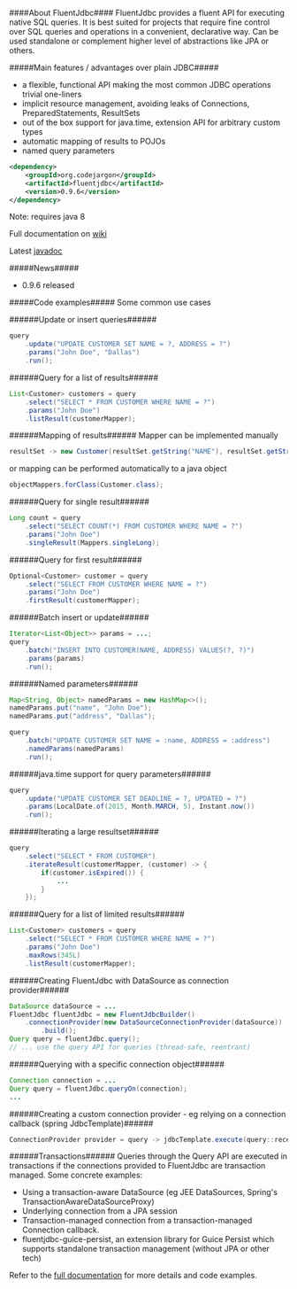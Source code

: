 ####About FluentJdbc####
FluentJdbc provides a fluent API for executing native SQL queries. It is best suited for projects that
require fine control over SQL queries and operations in a convenient, declarative way. Can be used
standalone or complement higher level of abstractions like JPA or others.

#####Main features / advantages over plain JDBC#####
- a flexible, functional API making the most common JDBC operations trivial one-liners
- implicit resource management, avoiding leaks of Connections, PreparedStatements, ResultSets
- out of the box support for java.time, extension API for arbitrary custom types
- automatic mapping of results to POJOs
- named query parameters

```xml
<dependency>
    <groupId>org.codejargon</groupId>
    <artifactId>fluentjdbc</artifactId>
    <version>0.9.6</version>
</dependency>
```
Note: requires java 8

Full documentation on [wiki](https://github.com/zsoltherpai/fluent-jdbc/wiki/Motivation)

Latest [javadoc](https://github.com/zsoltherpai/fluent-jdbc/wiki/Javadoc)

#####News#####
* 0.9.6 released

#####Code examples#####
Some common use cases

######Update or insert queries######
```java
query
	.update("UPDATE CUSTOMER SET NAME = ?, ADDRESS = ?")
	.params("John Doe", "Dallas")
	.run();
```
######Query for a list of results######
```java
List<Customer> customers = query
	.select("SELECT * FROM CUSTOMER WHERE NAME = ?")
	.params("John Doe")
	.listResult(customerMapper);
```
######Mapping of results######
Mapper<Customer> can be implemented manually
```java
resultSet -> new Customer(resultSet.getString("NAME"), resultSet.getString("ADDRESS"));
```
or mapping can be performed automatically to a java object
```java
objectMappers.forClass(Customer.class);
```
######Query for single result######
```java
Long count = query
	.select("SELECT COUNT(*) FROM CUSTOMER WHERE NAME = ?")
	.params("John Doe")
	.singleResult(Mappers.singleLong);
```
######Query for first result######
```java
Optional<Customer> customer = query
	.select("SELECT FROM CUSTOMER WHERE NAME = ?")
	.params("John Doe")
	.firstResult(customerMapper);
```

######Batch insert or update######
```java
Iterator<List<Object>> params = ...;
query
	.batch("INSERT INTO CUSTOMER(NAME, ADDRESS) VALUES(?, ?)")
	.params(params)
	.run();
```
######Named parameters######
```java
Map<String, Object> namedParams = new HashMap<>();
namedParams.put("name", "John Doe");
namedParams.put("address", "Dallas");

query
	.batch("UPDATE CUSTOMER SET NAME = :name, ADDRESS = :address")
	.namedParams(namedParams)
	.run();
```

######java.time support for query parameters######
```java
query
	.update("UPDATE CUSTOMER SET DEADLINE = ?, UPDATED = ?")
	.params(LocalDate.of(2015, Month.MARCH, 5), Instant.now())
	.run();
```
######Iterating a large resultset######
```java
query
	.select("SELECT * FROM CUSTOMER")
	.iterateResult(customerMapper, (customer) -> {
		if(customer.isExpired()) {
			...
		}
	});
```
######Query for a list of limited results######
```java
List<Customer> customers = query
	.select("SELECT * FROM CUSTOMER WHERE NAME = ?")
	.params("John Doe")
	.maxRows(345L)
	.listResult(customerMapper);
```

######Creating FluentJdbc with DataSource as connection provider######
```java
DataSource dataSource = ...
FluentJdbc fluentJdbc = new FluentJdbcBuilder()
	.connectionProvider(new DataSourceConnectionProvider(dataSource))
        .build();
Query query = fluentJdbc.query();
// ... use the query API for queries (thread-safe, reentrant)
```
######Querying with a specific connection object######
```java
Connection connection = ...
Query query = fluentJdbc.queryOn(connection);
...
```
######Creating a custom connection provider - eg relying on a connection callback (spring JdbcTemplate)######
```java
ConnectionProvider provider = query -> jdbcTemplate.execute(query::receive);
```
######Transactions######
Queries through the Query API are executed in transactions if the connections provided to FluentJdbc are transaction managed. Some concrete examples:
- Using a transaction-aware DataSource (eg JEE DataSources, Spring's TransactionAwareDataSourceProxy)
- Underlying connection from a JPA session
- Transaction-managed connection from a transaction-managed Connection callback.
- fluentjdbc-guice-persist, an extension library for Guice Persist which supports standalone transaction management (without JPA or other tech)

Refer to the [full documentation](https://github.com/zsoltherpai/fluent-jdbc/wiki/Motivation) for more details and code examples.